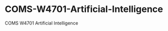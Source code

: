 COMS-W4701-Artificial-Intelligence
==================================

COMS W4701 Artificial Intelligence
